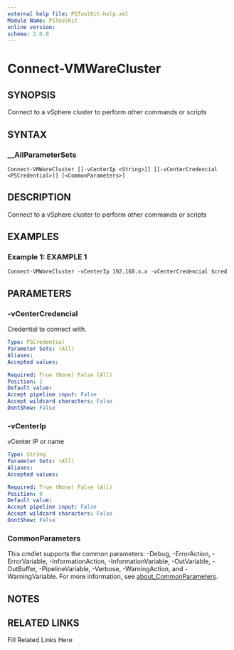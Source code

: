 ```yaml
---
external help file: PSToolKit-help.xml
Module Name: PSToolKit
online version: 
schema: 2.0.0
---
```


# Connect-VMWareCluster

## SYNOPSIS

Connect to a vSphere cluster to perform other commands or scripts

## SYNTAX

### __AllParameterSets

```
Connect-VMWareCluster [[-vCenterIp <String>]] [[-vCenterCredencial <PSCredential>]] [<CommonParameters>]
```

## DESCRIPTION

Connect to a vSphere cluster to perform other commands or scripts


## EXAMPLES

### Example 1: EXAMPLE 1

```
Connect-VMWareCluster -vCenterIp 192.168.x.x -vCenterCredencial $cred
```








## PARAMETERS

### -vCenterCredencial

Credential to connect with.

```yaml
Type: PSCredential
Parameter Sets: (All)
Aliases: 
Accepted values: 

Required: True (None) False (All)
Position: 1
Default value: 
Accept pipeline input: False
Accept wildcard characters: False
DontShow: False
```

### -vCenterIp

vCenter IP or name

```yaml
Type: String
Parameter Sets: (All)
Aliases: 
Accepted values: 

Required: True (None) False (All)
Position: 0
Default value: 
Accept pipeline input: False
Accept wildcard characters: False
DontShow: False
```


### CommonParameters

This cmdlet supports the common parameters: -Debug, -ErrorAction, -ErrorVariable, -InformationAction, -InformationVariable, -OutVariable, -OutBuffer, -PipelineVariable, -Verbose, -WarningAction, and -WarningVariable. For more information, see [about_CommonParameters](http://go.microsoft.com/fwlink/?LinkID=113216).

## NOTES



## RELATED LINKS

Fill Related Links Here

